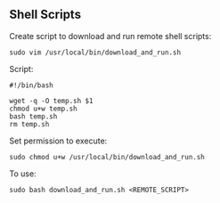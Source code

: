 ## Shell Scripts

Create script to download and run remote shell scripts:
```
sudo vim /usr/local/bin/download_and_run.sh
```

Script:
 ```
#!/bin/bash
  
wget -q -O temp.sh $1
chmod u+w temp.sh
bash temp.sh
rm temp.sh
```

Set permission to execute:
```
sudo chmod u+w /usr/local/bin/download_and_run.sh
```

To use:
```
sudo bash download_and_run.sh <REMOTE_SCRIPT>
```

